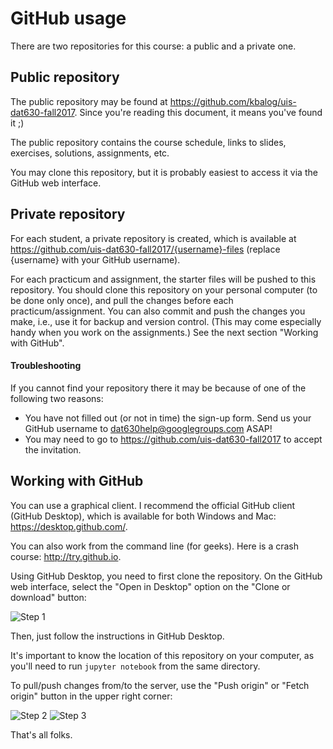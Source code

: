 # GitHub usage

There are two repositories for this course: a public and a private one.

## Public repository

The public repository may be found at https://github.com/kbalog/uis-dat630-fall2017. Since you're reading this document, it means you've found it ;)

The public repository contains the course schedule, links to slides, exercises, solutions, assignments, etc.

You may clone this repository, but it is probably easiest to access it via the GitHub web interface.


## Private repository

For each student, a private repository is created, which is available at https://github.com/uis-dat630-fall2017/{username}-files (replace {username} with your GitHub username).

For each practicum and assignment, the starter files will be pushed to this repository. You should clone this repository on your personal computer (to be done only once), and pull the changes before each practicum/assignment. You can also commit and push the changes you make, i.e., use it for backup and version control. (This may come especially handy when you work on the assignments.) See the next section "Working with GitHub".


#### Troubleshooting

If you cannot find your repository there it may be because of one of the following two reasons:

  - You have not filled out (or not in time) the sign-up form. Send us your GitHub username to dat630help@googlegroups.com ASAP!
  - You may need to go to https://github.com/uis-dat630-fall2017 to accept the invitation.


## Working with GitHub

You can use a graphical client. I recommend the official GitHub client (GitHub Desktop), which is available for both Windows and Mac: https://desktop.github.com/.

You can also work from the command line (for geeks). Here is a crash course: http://try.github.io.

Using GitHub Desktop, you need to first clone the repository. On the GitHub web interface, select the "Open in Desktop" option on the "Clone or download" button:

![Step 1](images/HOWTO_GitHub-1.png)

Then, just follow the instructions in GitHub Desktop.

It's important to know the location of this repository on your computer, as you'll need to run `jupyter notebook` from the same directory.

To pull/push changes from/to the server, use the "Push origin" or "Fetch origin" button in the upper right corner:

![Step 2](images/HOWTO_GitHub-2.png)
![Step 3](images/HOWTO_GitHub-3.png)

That's all folks.
